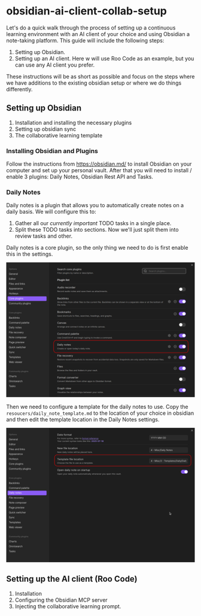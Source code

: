 # obsidian-ai-client-collab-setup

Let's do a quick walk through the process of setting up a continuous learning environment with an AI client of
your choice and using Obsidian a note-taking platform. This guide will include the following steps:

1. Setting up Obsidian.
2. Setting up an AI client. Here w will use Roo Code as an example, but you can use any AI client you prefer.

These instructions will be as short as possible and focus on the steps where we have additions to the existing obsidian
setup or where we do things differently.

## Setting up Obsidian

1. Installation and installing the necessary plugins
2. Setting up obsidian sync
3. The collaborative learning template

### Installing Obsidian and Plugins

Follow the instructions from https://obsidian.md/ to install Obsidian on your computer and set up your personal vault.
After that you will need to install / enable 3 plugins: Daily Notes, Obsidian Rest API and Tasks.

### Daily Notes

Daily notes is a plugin that allows you to automatically create notes on a daily basis. We will configure this to:

1. Gather all our _currently important_ TODO tasks in a single place.
2. Split these TODO tasks into sections. Now we'll just split them into review tasks and other.

Daily notes is a core plugin, so the only thing we need to do is first enable this in the settings.

![img.png](images/img.png)

Then we need to configure a template for the daily notes to use. Copy the `resoucers/daily_note_template.md`  to the
location of your choice in obsidian and then edit the template location in the Daily Notes settings.

![img_1.png](images/img_1.png)



## Setting up the AI client (Roo Code)

1. Installation
2. Configuring the Obsidian MCP server
3. Injecting the collaborative learning prompt.



